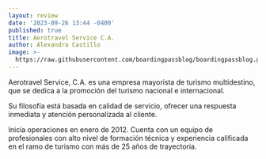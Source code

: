 ```yaml
---
layout: review
date: '2023-09-26 13:44 -0400'
published: true
title: Aerotravel Service C.A.
author: Alexandra Castillo
image: >-
  https://raw.githubusercontent.com/boardingpassblog/boardingpassblog.github.io/main/assets/images/aerotravel1.jpg
---
```

Aerotravel Service, C.A. es una empresa mayorista de turismo multidestino, que se dedica a la promoción del turismo nacional e internacional. 

Su filosofía está basada en calidad de servicio, ofrecer una respuesta inmediata y atención personalizada al cliente. 

Inicia operaciones en enero de 2012. Cuenta con un equipo de profesionales con alto nivel de formación técnica y experiencia calificada en el ramo de turismo con más de 25 años de trayectoria.
